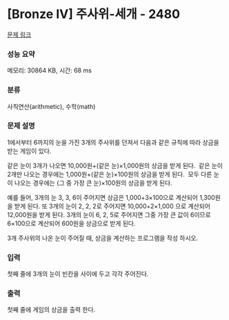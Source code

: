 # [Bronze IV] 주사위-세개 - 2480 

[문제 링크](https://www.acmicpc.net/problem/2480) 

### 성능 요약

메모리: 30864 KB, 시간: 68 ms

### 분류

사칙연산(arithmetic), 수학(math)

### 문제 설명

1에서부터 6까지의 눈을 가진 3개의 주사위를 던져서 다음과 같은 규칙에 따라 상금을 받는 게임이 있다. 


 같은 눈이 3개가 나오면 10,000원+(같은 눈)×1,000원의 상금을 받게 된다. 
 같은 눈이 2개만 나오는 경우에는 1,000원+(같은 눈)×100원의 상금을 받게 된다. 
 모두 다른 눈이 나오는 경우에는 (그 중 가장 큰 눈)×100원의 상금을 받게 된다.  


예를 들어, 3개의 눈 3, 3, 6이 주어지면 상금은 1,000+3×100으로 계산되어 1,300원을 받게 된다. 또 3개의 눈이 2, 2, 2로 주어지면 10,000+2×1,000 으로 계산되어 12,000원을 받게 된다. 3개의 눈이 6, 2, 5로 주어지면 그중 가장 큰 값이 6이므로 6×100으로 계산되어 600원을 상금으로 받게 된다.

3개 주사위의 나온 눈이 주어질 때, 상금을 계산하는 프로그램을 작성 하시오.
### 입력 

 첫째 줄에 3개의 눈이 빈칸을 사이에 두고 각각 주어진다.
### 출력 

 첫째 줄에 게임의 상금을 출력 한다.


